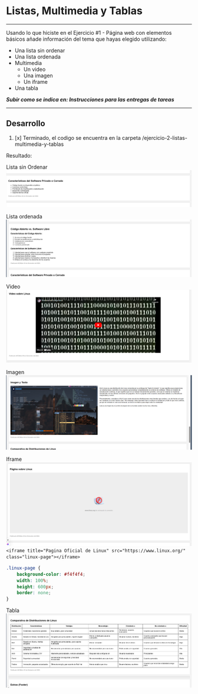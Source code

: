 
# Listas, Multimedia y Tablas

---

Usando lo que hiciste en el Ejercicio #1 - Página web con elementos básicos añade información del tema que hayas elegido utilizando:

- Una lista sin ordenar
- Una lista ordenada
- Multimedia
  - Un video
  - Una imagen
  - Un iframe
- Una tabla

_**Subir como se indica en: Instrucciones para las entregas de tareas**_

---

## Desarrollo 

1. [x] Terminado, el codigo se encuentra en la carpeta /ejercicio-2-listas-multimedia-y-tablas

Resultado:

Lista sin Ordenar
![Lista sin Ordenar](/imgs/unidad-2-ejercicio-2-listas-multimedia-y-tablas/listas-no-ordenadas.png)

Lista ordenada
![Lista ordenada](/imgs/unidad-2-ejercicio-2-listas-multimedia-y-tablas/listas-ordenadas.png)

Video
![Documental de Linux Video](/imgs/unidad-2-ejercicio-2-listas-multimedia-y-tablas/video-sobre-linux.png)

Imagen
![Imagen de Arch Linux](/imgs/unidad-2-ejercicio-2-listas-multimedia-y-tablas/imagen-y-texto.png)

Iframe
![Pagina Oficial de Linux](/imgs/unidad-2-ejercicio-2-listas-multimedia-y-tablas/iframe.png)
`<iframe title="Pagina Oficial de Linux" src="https://www.linux.org/" class="linux-page"></iframe>`

```CSS
.linux-page {
    background-color: #f4f4f4;
    width: 100%; 
    height: 600px;
    border: none;
}
```

Tabla
![Tabla de Distribuciones de Linux](/imgs/unidad-2-ejercicio-2-listas-multimedia-y-tablas/tabla.png)
